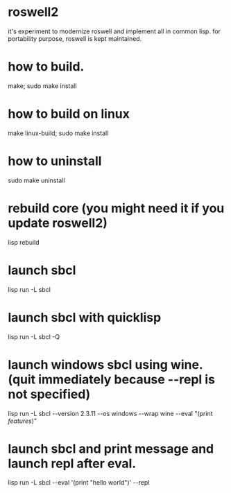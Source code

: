 # roswell2
it's experiment to modernize roswell and implement all in common lisp.
for portability purpose, roswell is kept maintained.

# how to build.
make; sudo make install

# how to build on linux
make linux-build; sudo make install

# how to uninstall
sudo make uninstall

# rebuild core (you might need it if you update roswell2)
lisp rebuild

# launch sbcl
lisp run -L sbcl

# launch sbcl with quicklisp
lisp run -L sbcl -Q

# launch windows sbcl using wine.(quit immediately because --repl is not specified)
lisp run -L sbcl --version 2.3.11 --os windows --wrap wine --eval "(print *features*)"

# launch sbcl and print message and launch repl after eval.
lisp run -L sbcl --eval '(print "hello world")' --repl
